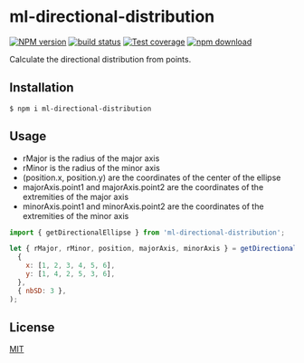 # ml-directional-distribution

[![NPM version][npm-image]][npm-url]
[![build status][ci-image]][ci-url]
[![Test coverage][codecov-image]][codecov-url]
[![npm download][download-image]][download-url]

Calculate the directional distribution from points.

## Installation

`$ npm i ml-directional-distribution`

## Usage

- rMajor is the radius of the major axis
- rMinor is the radius of the minor axis
- (position.x, position.y) are the coordinates of the center of the ellipse
- majorAxis.point1 and majorAxis.point2 are the coordinates of the extremities of the major axis
- minorAxis.point1 and minorAxis.point2 are the coordinates of the extremities of the minor axis

```js
import { getDirectionalEllipse } from 'ml-directional-distribution';

let { rMajor, rMinor, position, majorAxis, minorAxis } = getDirectionalEllipse(
  {
    x: [1, 2, 3, 4, 5, 6],
    y: [1, 4, 2, 5, 3, 6],
  },
  { nbSD: 3 },
);
```

## License

[MIT](./LICENSE)

[npm-image]: https://img.shields.io/npm/v/ml-directional-distribution.svg
[npm-url]: https://www.npmjs.com/package/ml-directional-distribution
[ci-image]: https://github.com/mljs/ml-directional-distribution/workflows/Node.js%20CI/badge.svg?branch=main
[ci-url]: https://github.com/mljs/ml-directional-distribution/actions?query=workflow%3A%22Node.js+CI%22
[codecov-image]: https://img.shields.io/codecov/c/github/mljs/ml-directional-distribution.svg
[codecov-url]: https://codecov.io/gh/mljs/ml-directional-distribution
[download-image]: https://img.shields.io/npm/dm/ml-directional-distribution.svg
[download-url]: https://www.npmjs.com/package/ml-directional-distribution
